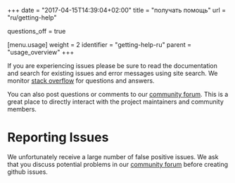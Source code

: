 +++
date = "2017-04-15T14:39:04+02:00"
title = "получать помощь"
url = "ru/getting-help"

questions_off = true

[menu.usage]
  weight = 2
  identifier = "getting-help-ru"
  parent = "usage_overview"
+++

If you are experiencing issues please be sure to read the documentation and search for existing issues and error messages using site search. We monitor [stack overflow](http://stackoverflow.com/questions/tagged/drone.io) for questions and answers.

You can also post questions or comments to our [community forum](https://discourse.drone.io). This is a great place to directly interact with the project maintainers and community members.

# Reporting Issues

We unfortunately receive a large number of false positive issues. We ask that you discuss potential problems in our [community forum](https://discourse.drone.io) before creating github issues.
